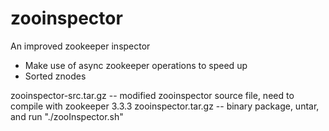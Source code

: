 zooinspector
============

An improved zookeeper inspector

- Make use of async zookeeper operations to speed up
- Sorted znodes


zooinspector-src.tar.gz -- modified zooinspector source file, need to compile with zookeeper 3.3.3
zooinspector.tar.gz -- binary package, untar, and run "./zooInspector.sh"
